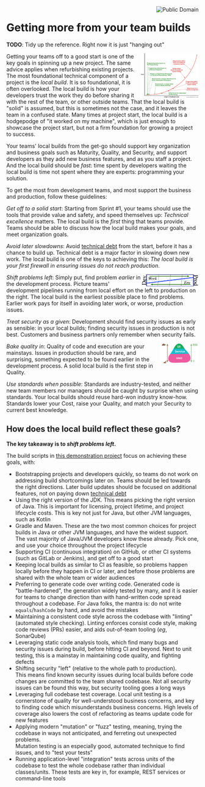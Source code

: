<a href="LICENSE.md">
<img src="https://unlicense.org/pd-icon.png" alt="Public Domain"
align="right"/>
</a>

# Getting more from your team builds

**TODO**: Tidy up the reference. Right now it is just "hanging out"

<a
href="https://flowdays.net/de/blog-de/2016/2/23/the-rfp-is-dead-meet-the-lean-proposal-canvas"
title="Der RFP ist tot: Hallo Lean-Agile Evaluation &mdash; flowdays - Die
agile Genossenschaft">
<img src="./images/bug-costs.jpg"
alt="Der RFP ist tot: Hallo Lean-Agile Evaluation &mdash; flowdays - Die agile
Genossenschaft"
align="right" width="30%" height="auto"/>
</a>

Getting your teams off to a good start is one of the key goals in spinning up
a new project. The same advice applies when refurbishing existing projects.
The most foundational technical component of a project is the _local build_.
It is so foundational, it is often overlooked. The local build is how your
developers trust the work they do before sharing it with the rest of the team,
or other outside teams. That the local build is "solid" is assumed, but this
is sometimes not the case, and it leaves the team in a confused state. Many
times at project start, the local build is a hodgepodge of "it worked on my
machine", which is just enough to showcase the project start, but not a firm
foundation for growing a project to success.

Your teams' local builds from the get-go should support key organization and
business goals such as Maturity, Quality, and Security, and support developers
as they add new business features, and as you staff a project. And the local
build should be _fast_: time spent by developers waiting the local build is
time not spent where they are experts: programming your solution.

To get the most from development teams, and most support the business and
production, follow these guidelines:

_Get off to a solid start_: Starting from Sprint #1, your teams should use the
tools that provide value and safety, and speed themselves up: _Technical
excellence_ matters. The local build is the _first_ thing that teams provide.
Teams should be able to discuss how the local build makes your goals, and meet
organization goals.

_Avoid later slowdowns_: Avoid
[technical debt](https://www.martinfowler.com/bliki/TechnicalDebt.html)
from the start, before it has a chance to build up. Technical debt is a major
factor in slowing down new work. The local build is one of the keys to
achieving this: _The local build is your first firewall in ensuring issues do
not reach production_.

<a href="https://github.com/binkley/html/blob/master/blog/on-pipelines"
title="On Pipelines">
<img src="./images/pipeline.png" alt="Production vs Dev pipeline"
align="right" width="30%" height="auto"/>
</a>

_Shift problems left_:  Simply put, find problem _earlier_ in the development
process. Picture teams' development pipelines running from local effort on the
left to production on the right. The local build is the earliest possible
place to find problems. Earlier work pays for itself in avoiding later work,
or worse, production issues.

_Treat security as a given_: Development should find security issues as early
as sensible: in your local builds; finding security issues in production is
not best. Customers and business partners only remember when security fails.

<a href="https://martinfowler.com/bliki/TestPyramid.html"
title="TestPyramid">
<img src="./images/test-pyramid.png" alt="The test pyramid"
align="right" width="20%" height="auto"/>
</a>

_Bake quality in_: Quality of code and execution are your mainstays. Issues in
production should be rare, and surprising, something expected to be found
earlier in the development process. A solid local build is the first step in
Quality.

_Use standards when possible_: Standards are industry-tested, and neither new
team members nor managers should be caught by surprise when using standards.
Your local builds should reuse hard-won industry know-how. Standards lower
your Cost, raise your Quality, and match your Security to current best
knowledge.

## How does the local build reflect these goals?

**The key takeaway is to _shift problems left_.**

The build scripts in
[this demonstration project](https://github.com/binkley/modern-java-practices)
focus on achieving these goals, with:

* Bootstrapping projects and developers quickly, so teams do not work on
  addressing build shortcomings later on. Teams should be led towards the
  right directions. Later build updates should be focused on additional
  features, not on paying down
  [technical debt](https://www.martinfowler.com/bliki/TechnicalDebt.html)
* Using the right version of the JDK. This means picking the right version of
  Java. This is important for licensing, project lifetime, and project
  lifecycle costs. This is key not just for Java, but other JVM languages,
  such as Kotlin
* Gradle and Maven. These are the two most common choices for project builds
  in Java or other JVM languages, and have the widest support. The vast
  majority of Java/JVM developers know these already. Pick one, and use your
  choice throughout the project lifecycle
* Supporting CI (continuous integration) on GitHub, or other CI systems (such
  as GitLab or Jenkins), and get off to a good start
* Keeping local builds as similar to CI as feasible, so problems happen
  locally before they happen in CI or later, and before those problems are
  shared with the whole team or wider audiences
* Preferring to generate code over writing code. Generated code is
  "battle-hardened", the generation widely tested by many, and it is easier
  for teams to change direction than with hand-written code spread throughout
  a codebase. For Java folks, the mantra is: do not write
  `equals`/`hashCode` by hand, and avoid the mistakes
* Maintaining a consistent code style across the codebase with "linting"
  (automated style checking). Linting enforces consist code style, making code
  reviews (PRs) easier, and aids out-of-team tooling (_eg_, SonarQube)
* Leveraging static code analysis tools, which find many bugs and security
  issues during build, before hitting CI and beyond. Next to unit testing,
  this is a mainstay in maintaining code quality, and fighting defects
* Shifting security "left" (relative to the whole path to production).  
  This means find known security issues during local builds before code
  changes are committed to the team shared codebase. Not all security issues
  can be found this way, but security tooling goes a long ways
* Leveraging full codebase test coverage. Local unit testing is a cornerstone
  of quality for well-understood business concerns, and key to finding code
  which misunderstands business concerns. High levels of coverage also lowers
  the cost of refactoring as teams update code for new features
* Applying modern "mutation" or "fuzz" testing, meaning, trying the codebase
  in ways not anticipated, and ferreting out unexpected problems.  
  Mutation testing is an especially good, automated technique to find issues,
  and to "test your tests"
* Running application-level "integration" tests across units of the codebase
  to test the whole codebase rather than individual classes/units. These tests
  are key in, for example, REST services or command-line tools
